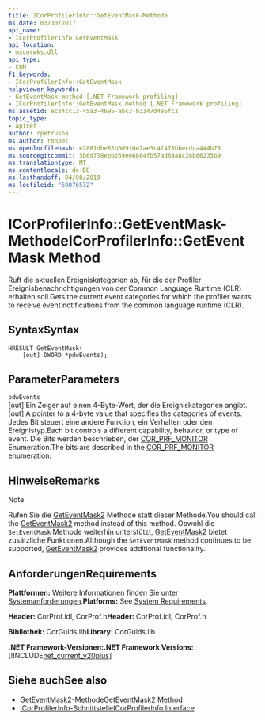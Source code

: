 ```yaml
---
title: ICorProfilerInfo::GetEventMask-Methode
ms.date: 03/30/2017
api_name:
- ICorProfilerInfo.GetEventMask
api_location:
- mscorwks.dll
api_type:
- COM
f1_keywords:
- ICorProfilerInfo::GetEventMask
helpviewer_keywords:
- GetEventMask method [.NET Framework profiling]
- ICorProfilerInfo::GetEventMask method [.NET Framework profiling]
ms.assetid: ec34cc13-45a3-4695-abc3-b3347d4e6fc2
topic_type:
- apiref
author: rpetrusha
ms.author: ronpet
ms.openlocfilehash: e2881dbe83b0d9f6e2ae3c4f478bbecdca444b78
ms.sourcegitcommit: 5b6d778ebb269ee6684fb57ad69a8c28b06235b9
ms.translationtype: MT
ms.contentlocale: de-DE
ms.lasthandoff: 04/08/2019
ms.locfileid: "59076532"
---
```

# <a name="icorprofilerinfogeteventmask-method"></a><span data-ttu-id="a9ed1-102">ICorProfilerInfo::GetEventMask-Methode</span><span class="sxs-lookup"><span data-stu-id="a9ed1-102">ICorProfilerInfo::GetEventMask Method</span></span>
<span data-ttu-id="a9ed1-103">Ruft die aktuellen Ereigniskategorien ab, für die der Profiler Ereignisbenachrichtigungen von der Common Language Runtime (CLR) erhalten soll.</span><span class="sxs-lookup"><span data-stu-id="a9ed1-103">Gets the current event categories for which the profiler wants to receive event notifications from the common language runtime (CLR).</span></span>  
  
## <a name="syntax"></a><span data-ttu-id="a9ed1-104">Syntax</span><span class="sxs-lookup"><span data-stu-id="a9ed1-104">Syntax</span></span>  
  
```  
HRESULT GetEventMask(  
    [out] DWORD *pdwEvents);  
```  
  
## <a name="parameters"></a><span data-ttu-id="a9ed1-105">Parameter</span><span class="sxs-lookup"><span data-stu-id="a9ed1-105">Parameters</span></span>  
 `pdwEvents`  
 <span data-ttu-id="a9ed1-106">[out] Ein Zeiger auf einen 4-Byte-Wert, der die Ereigniskategorien angibt.</span><span class="sxs-lookup"><span data-stu-id="a9ed1-106">[out] A pointer to a 4-byte value that specifies the categories of events.</span></span> <span data-ttu-id="a9ed1-107">Jedes Bit steuert eine andere Funktion, ein Verhalten oder den Ereignistyp.</span><span class="sxs-lookup"><span data-stu-id="a9ed1-107">Each bit controls a different capability, behavior, or type of event.</span></span> <span data-ttu-id="a9ed1-108">Die Bits werden beschrieben, der [COR_PRF_MONITOR](../../../../docs/framework/unmanaged-api/profiling/cor-prf-monitor-enumeration.md) Enumeration.</span><span class="sxs-lookup"><span data-stu-id="a9ed1-108">The bits are described in the [COR_PRF_MONITOR](../../../../docs/framework/unmanaged-api/profiling/cor-prf-monitor-enumeration.md) enumeration.</span></span>  
  
## <a name="remarks"></a><span data-ttu-id="a9ed1-109">Hinweise</span><span class="sxs-lookup"><span data-stu-id="a9ed1-109">Remarks</span></span>  
  
> [!NOTE]
>  <span data-ttu-id="a9ed1-110">Rufen Sie die [GetEventMask2](../../../../docs/framework/unmanaged-api/profiling/icorprofilerinfo5-geteventmask2-method.md) Methode statt dieser Methode.</span><span class="sxs-lookup"><span data-stu-id="a9ed1-110">You should call the [GetEventMask2](../../../../docs/framework/unmanaged-api/profiling/icorprofilerinfo5-geteventmask2-method.md) method instead of this method.</span></span> <span data-ttu-id="a9ed1-111">Obwohl die `SetEventMask` Methode weiterhin unterstützt, [GetEventMask2](../../../../docs/framework/unmanaged-api/profiling/icorprofilerinfo5-geteventmask2-method.md) bietet zusätzliche Funktionen.</span><span class="sxs-lookup"><span data-stu-id="a9ed1-111">Although the `SetEventMask` method continues to be supported, [GetEventMask2](../../../../docs/framework/unmanaged-api/profiling/icorprofilerinfo5-geteventmask2-method.md) provides additional functionality.</span></span>  
  
## <a name="requirements"></a><span data-ttu-id="a9ed1-112">Anforderungen</span><span class="sxs-lookup"><span data-stu-id="a9ed1-112">Requirements</span></span>  
 <span data-ttu-id="a9ed1-113">**Plattformen:** Weitere Informationen finden Sie unter [Systemanforderungen](../../../../docs/framework/get-started/system-requirements.md).</span><span class="sxs-lookup"><span data-stu-id="a9ed1-113">**Platforms:** See [System Requirements](../../../../docs/framework/get-started/system-requirements.md).</span></span>  
  
 <span data-ttu-id="a9ed1-114">**Header:** CorProf.idl, CorProf.h</span><span class="sxs-lookup"><span data-stu-id="a9ed1-114">**Header:** CorProf.idl, CorProf.h</span></span>  
  
 <span data-ttu-id="a9ed1-115">**Bibliothek:** CorGuids.lib</span><span class="sxs-lookup"><span data-stu-id="a9ed1-115">**Library:** CorGuids.lib</span></span>  
  
 **<span data-ttu-id="a9ed1-116">.NET Framework-Versionen:</span><span class="sxs-lookup"><span data-stu-id="a9ed1-116">.NET Framework Versions:</span></span>** [!INCLUDE[net_current_v20plus](../../../../includes/net-current-v20plus-md.md)]  
  
## <a name="see-also"></a><span data-ttu-id="a9ed1-117">Siehe auch</span><span class="sxs-lookup"><span data-stu-id="a9ed1-117">See also</span></span>

- [<span data-ttu-id="a9ed1-118">GetEventMask2-Methode</span><span class="sxs-lookup"><span data-stu-id="a9ed1-118">GetEventMask2 Method</span></span>](../../../../docs/framework/unmanaged-api/profiling/icorprofilerinfo5-geteventmask2-method.md)
- [<span data-ttu-id="a9ed1-119">ICorProfilerInfo-Schnittstelle</span><span class="sxs-lookup"><span data-stu-id="a9ed1-119">ICorProfilerInfo Interface</span></span>](../../../../docs/framework/unmanaged-api/profiling/icorprofilerinfo-interface.md)
